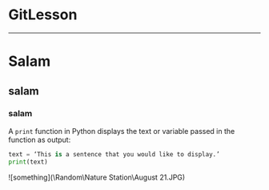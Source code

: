 # GitLesson 
---
# Salam
## salam
### salam
A `print` function in Python displays the text or variable passed in the function as output:

```python
text = ‘This is a sentence that you would like to display.’
print(text)
```
![something](\Random\Nature Station\August 21.JPG)
